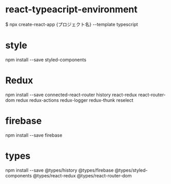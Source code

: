 # react-typeacript-environment

$ npx create-react-app {プロジェクト名} --template typescript



# style
npm install --save styled-components



# Redux
npm install --save connected-react-router history react-redux react-router-dom redux redux-actions redux-logger redux-thunk reselect



# firebase
npm install --save firebase



# types
npm install --save @types/history @types/firebase @types/styled-components @types/react-redux @types/react-router-dom
